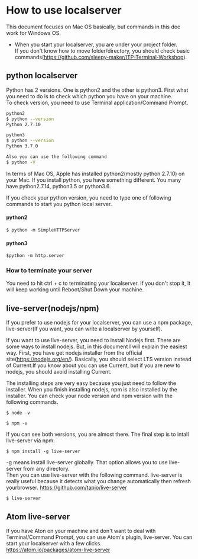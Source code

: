 # How to use localserver
This document focuses on Mac OS basically, but commands in this doc work for Windows OS.
* When you start your localserver, you are under your project folder.  
If you don't know how to move folder/directory, you should check basic commands(https://github.com/sleepy-maker/ITP-Terminal-Workshop).  


## python localserver

Python has 2 versions. One is python2 and the other is python3. First what you need to do is to check which python you have on your machine.  
To check version, you need to use Terminal application/Command Prompt.

```bash
python2
$ python --version
Python 2.7.10

python3
$ python --version
Python 3.7.0

Also you can use the following command
$ python -V

```
In terms of Mac OS, Apple has installed python2(mostly python 2.7.10) on your Mac. If you install python, you have something different. You many have python2.7.14, python3.5 or python3.6.

If you check your python version, you need to type one of following commands to start you python local server.

#### python2
```
$ python -m SimpleHTTPServer
```

#### python3
```
$python -m http.server
```

### How to terminate your server
You need to hit ctrl + c to terminating your localserver. If you don't stop it, it will keep working until Reboot/Shut Down your machine.


## live-server(nodejs/npm)
If you prefer to use nodejs for your localserver, you can use a npm package, live-server(If you want, you can write a localserver by yourself).

If you want to use live-server, you need to install Nodejs first. There are some ways to install nodejs. But, in this document I will explain the easiest way. First, you have get nodejs installer from the official site(https://nodejs.org/en/). Basically, you should select LTS version instead of Current.If you know about you can use Current, but if you are new to nodejs, you should avoid installing Current.

The installing steps are very easy because you just need to follow the installer. When you finish installing nodejs, npm is also installed by the installer. You can check your node version and npm version with the following commands.

```
$ node -v

$ npm -v

```

If you can see both versions, you are almost there. The final step is to intall live-server via npm.

```
$ npm install -g live-server
```
-g means install live-server globally. That option allows you to use live-server from any directory.  
Then you can use live-server with the following command. live-server is really useful because it detects what you change automatically then refresh yourbrowser. https://github.com/tapio/live-server  

```
$ live-server
```

## Atom live-server
If you have Aton on your machine and don't want to deal with Terminal/Command Prompt, you can use Atom's plugin, live-server.
You can start your localserver with a few clicks.  
https://atom.io/packages/atom-live-server
